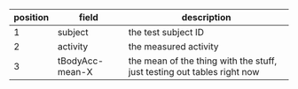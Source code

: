 position | field | description
--- | --- | ---
1 | subject | the test subject ID
2 | activity | the measured activity
3 | tBodyAcc-mean-X | the mean of the thing with the stuff, just testing out tables right now

